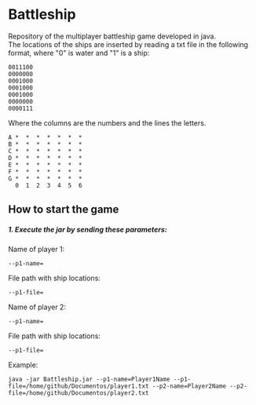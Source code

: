 # Battleship
Repository of the multiplayer battleship game developed in java.  
The locations of the ships are inserted by reading a txt file in the following format, where "0" is water and "1" is a ship:

    0011100  
    0000000  
    0001000  
    0001000  
    0001000  
    0000000  
    0000111

Where the columns are the numbers and the lines the letters.

    A *  *  *  *  *  *  *
    B *  *  *  *  *  *  *
    C *  *  *  *  *  *  *
    D *  *  *  *  *  *  *
    E *  *  *  *  *  *  *
    F *  *  *  *  *  *  *
    G *  *  *  *  *  *  *
      0  1  2  3  4  5  6



## How to start the game

##### 1. Execute the jar by sending these parameters:
Name of player 1:

    --p1-name=
    
File path with ship locations:        
    
    --p1-file=
Name of player 2:

    --p1-name=
File path with ship locations:        
    
    --p1-file=
   
Example:
 
    java -jar Battleship.jar --p1-name=Player1Name --p1-file=/home/github/Documentos/player1.txt --p2-name=Player2Name --p2-file=/home/github/Documentos/player2.txt
